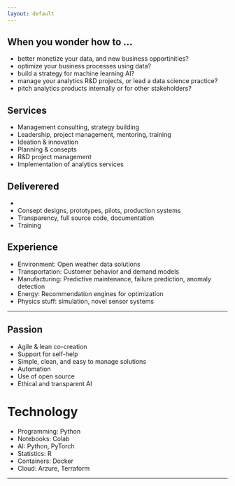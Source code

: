 ```yaml
---
layout: default
---
```


## When you wonder how to ...

*   better monetize your data, and new business opportinities?
*   optimize your business processes using data?
*   build a strategy for machine learning AI?
*   manage your analytics R&D projects, or lead a data science practice?
*   pitch analytics products internally or for other stakeholders?


## Services


*   Management consulting, strategy building 
*   Leadership, project management, mentoring, training 
*   Ideation & innovation 
*   Planning & consepts
*   R&D project management
*   Implementation of analytics services


## Deliverered

*   
*   Consept designs, prototypes, pilots, production systems
*   Transparency, full source code, documentation
*   Training


## Experience

*   Environment: Open weather data solutions
*   Transportation: Customer behavior and demand models 
*   Manufacturing: Predictive maintenance, failure prediction, anomaly detection
*   Energy: Recommendation engines for optimization
*   Physics stuff: simulation, novel sensor systems   


* * *


## Passion

*   Agile & lean co-creation
*   Support for self-help
*   Simple, clean, and easy to manage solutions
*   Automation
*   Use of open source
*   Ethical and transparent AI


# Technology

*   Programming: Python
*   Notebooks: Colab
*   AI: Python, PyTorch
*   Statistics: R
*   Containers: Docker
*   Cloud: Arzure, Terraform


* * *

